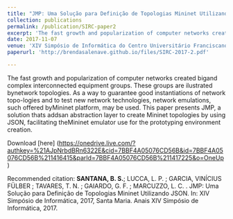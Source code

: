 ```yaml
---
title: "JMP: Uma Solução para Definição de Topologias Mininet Utilizando JSON"
collection: publications
permalink: /publication/SIRC-paper2
excerpt: 'The fast growth and popularization of computer networks created bigand complex interconnected equipment groups. These groups are ilustrated bynetwork topologies. As a way to guarantee good instantiations of network topo-logies and to test new network technologies, network emulations, such offered byMininet platform, may be used. This paper presents JMP, a solution thats addsan abstraction layer to create Mininet topologies by using JSON, facilitating theMininet emulator use for the prototyping environment creation.'
date: 2017-11-07
venue: 'XIV Simpósio de Informática do Centro Universitário Franciscano – SIRC 2017'
paperurl: 'http://brendasalenave.github.io/files/SIRC-2017-2.pdf'

---
```

The fast growth and popularization of computer networks created bigand complex interconnected equipment groups. These groups are ilustrated bynetwork topologies. As a way to guarantee good instantiations of network topo-logies and to test new network technologies, network emulations, such offered byMininet platform, may be used. This paper presents JMP, a solution thats addsan abstraction layer to create Mininet topologies by using JSON, facilitating theMininet emulator use for the prototyping environment creation.

Download [here] (https://onedrive.live.com/?authkey=%21AJpNrbdBRn6322E&cid=7BBF4A05076CD56B&id=7BBF4A05076CD56B%211416415&parId=7BBF4A05076CD56B%211417225&o=OneUp)

Recommended citation: 
**SANTANA, B. S.**; LUCCA, L. P. ; GARCIA, VINÍCIUS FÜLBER ; TAVARES, T. N. ; GAIARDO, G. F. ; MARCUZZO, L. C. . JMP: Uma Solução para Definição de Topologias Mininet Utilizando JSON. In: XIV Simpósio de Informática, 2017, Santa Maria. Anais XIV Simpósio de Informática, 2017.
